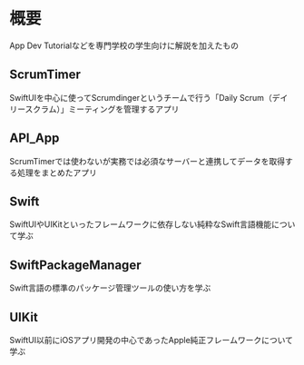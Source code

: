 # 概要

App Dev Tutorialなどを専門学校の学生向けに解説を加えたもの


## ScrumTimer
SwiftUIを中心に使ってScrumdingerというチームで行う「Daily Scrum（デイリースクラム）」ミーティングを管理するアプリ

## API_App
ScrumTimerでは使わないが実務では必須なサーバーと連携してデータを取得する処理をまとめたアプリ

## Swift
SwiftUIやUIKitといったフレームワークに依存しない純粋なSwift言語機能について学ぶ

## SwiftPackageManager
Swift言語の標準のパッケージ管理ツールの使い方を学ぶ

## UIKit
SwiftUI以前にiOSアプリ開発の中心であったApple純正フレームワークについて学ぶ

